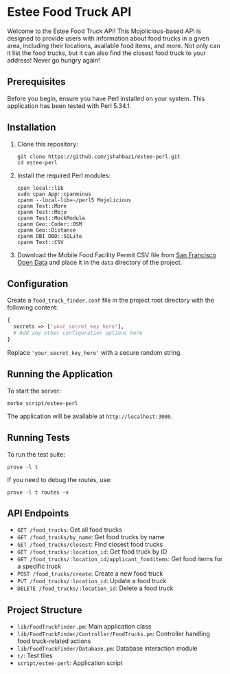 # Estee Food Truck API

Welcome to the Estee Food Truck API! This Mojolicious-based API is designed to provide users with information about food trucks in a given area, including their locations, available food items, and more. Not only can it list the food trucks, but it can also find the closest food truck to your address! Never go hungry again!

## Prerequisites

Before you begin, ensure you have Perl installed on your system. This application has been tested with Perl 5.34.1.

## Installation

1. Clone this repository:
   ```
   git clone https://github.com/jshahbazi/estee-perl.git
   cd estee-perl
   ```

2. Install the required Perl modules:
   ```
   cpan local::lib
   sudo cpan App::cpanminus
   cpanm --local-lib=~/perl5 Mojolicious
   cpanm Test::More
   cpanm Test::Mojo
   cpanm Test::MockModule
   cpanm Geo::Coder::OSM
   cpanm Geo::Distance
   cpanm DBI DBD::SQLite
   cpanm Text::CSV
   ```

3. Download the Mobile Food Facility Permit CSV file from [San Francisco Open Data](https://data.sfgov.org/api/views/rqzj-sfat/rows.csv) and place it in the `data` directory of the project.

## Configuration

Create a `food_truck_finder.conf` file in the project root directory with the following content:

```perl
{
  secrets => ['your_secret_key_here'],
  # Add any other configuration options here
}
```

Replace `'your_secret_key_here'` with a secure random string.

## Running the Application

To start the server:

```
morbo script/estee-perl
```

The application will be available at `http://localhost:3000`.

## Running Tests

To run the test suite:

```
prove -l t
```

If you need to debug the routes, use:

```
prove -l t routes -v
```

## API Endpoints

- `GET /food_trucks`: Get all food trucks
- `GET /food_trucks/by_name`: Get food trucks by name
- `GET /food_trucks/closest`: Find closest food trucks
- `GET /food_trucks/:location_id`: Get food truck by ID
- `GET /food_trucks/:location_id/applicant_fooditems`: Get food items for a specific truck
- `POST /food_trucks/create`: Create a new food truck
- `PUT /food_trucks/:location_id`: Update a food truck
- `DELETE /food_trucks/:location_id`: Delete a food truck

## Project Structure

- `lib/FoodTruckFinder.pm`: Main application class
- `lib/FoodTruckFinder/Controller/FoodTrucks.pm`: Controller handling food truck-related actions
- `lib/FoodTruckFinder/Database.pm`: Database interaction module
- `t/`: Test files
- `script/estee-perl`: Application script

